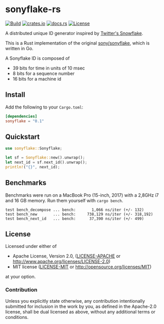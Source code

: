 # sonyflake-rs

[![Build](https://github.com/bahlo/sonyflake-rs/workflows/Build/badge.svg)](https://github.com/bahlo/sonyflake-rs/actions?query=workflow%3ABuild)
[![crates.io](https://img.shields.io/crates/v/sonyflake.svg)](https://crates.io/crates/sonyflake)
[![docs.rs](https://docs.rs/sonyflake/badge.svg)](https://docs.rs/sonyflake/)
[![License](https://img.shields.io/crates/l/sonyflake)](LICENSE-APACHE)

A distributed unique ID generator inspired by [Twitter's Snowflake](https://blog.twitter.com/2010/announcing-snowflake).

This is a Rust implementation of the original [sony/sonyflake](https://github.com/sony/sonyflake), which is written in Go.

A Sonyflake ID is composed of

- 39 bits for time in units of 10 msec
- 8 bits for a sequence number
- 16 bits for a machine id

## Install

Add the following to your `Cargo.toml`:
```toml
[dependencies]
sonyflake = "0.1"
```

## Quickstart

```rust
use sonyflake::Sonyflake;

let sf = Sonyflake::new().unwrap();
let next_id = sf.next_id().unwrap();
println!("{}", next_id);
```

## Benchmarks

Benchmarks were run on a MacBook Pro (15-inch, 2017) with a 2,8GHz i7 and 16 GB memory.
Run them yourself with `cargo bench`.

```benchmark
test bench_decompose ... bench:       1,066 ns/iter (+/- 132)
test bench_new       ... bench:     738,129 ns/iter (+/- 318,192)
test bench_next_id   ... bench:      37,390 ns/iter (+/- 499)
```

## License

Licensed under either of

 * Apache License, Version 2.0, ([LICENSE-APACHE](LICENSE-APACHE) or http://www.apache.org/licenses/LICENSE-2.0)
 * MIT license ([LICENSE-MIT](LICENSE-MIT) or http://opensource.org/licenses/MIT)

at your option.

### Contribution

Unless you explicitly state otherwise, any contribution intentionally submitted
for inclusion in the work by you, as defined in the Apache-2.0 license, shall be dual licensed as above, without any
additional terms or conditions.

